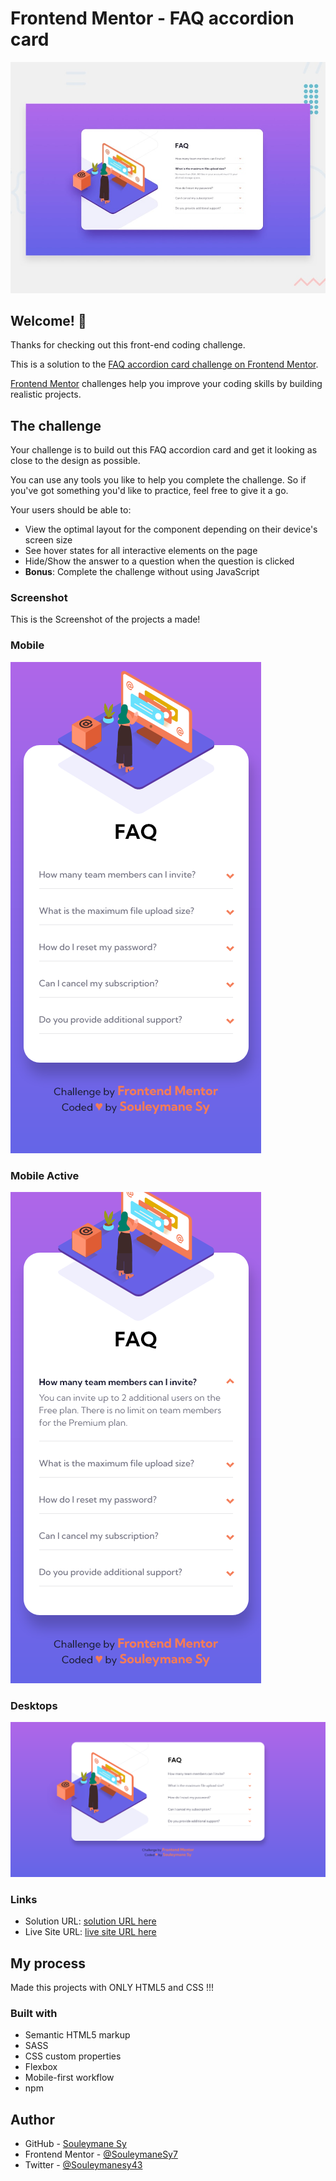 # Frontend Mentor - FAQ accordion card

![Design preview for the FAQ accordion card coding challenge](./design/desktop-preview.jpg)

## Welcome! 👋

Thanks for checking out this front-end coding challenge.

This is a solution to the [FAQ accordion card challenge on Frontend Mentor](https://www.frontendmentor.io/challenges/faq-accordion-card-XlyjD0Oam).

[Frontend Mentor](https://www.frontendmentor.io) challenges help you improve your coding skills by building realistic projects.

## The challenge

Your challenge is to build out this FAQ accordion card and get it looking as close to the design as possible.

You can use any tools you like to help you complete the challenge. So if you've got something you'd like to practice, feel free to give it a go.

Your users should be able to:

- View the optimal layout for the component depending on their device's screen size
- See hover states for all interactive elements on the page
- Hide/Show the answer to a question when the question is clicked
- **Bonus**: Complete the challenge without using JavaScript

### Screenshot

This is the Screenshot of the projects a made!

### Mobile

![Mobile Screenshot](./preview/Mobile.png)

### Mobile Active

![Mobile Active Screenshot](./preview/Mobile-Active.png)

### Desktops

![Desktop Screenshot](./preview/Desktop.png)

### Links

- Solution URL: [solution URL here](https://www.frontendmentor.io/solutions/responsive-faq-accordion-card-made-with-only-html-and-css-ugpULzSCKu)
- Live Site URL: [live site URL here](https://fem-faq-accordion-card-ten.vercel.app/)

## My process

Made this projects with ONLY HTML5 and CSS !!!

### Built with

- Semantic HTML5 markup
- SASS
- CSS custom properties
- Flexbox
- Mobile-first workflow
- npm

## Author

- GitHub - [Souleymane Sy](https://github.com/SouleymaneSy7)
- Frontend Mentor - [@SouleymaneSy7](https://www.frontendmentor.io/profile/SouleymaneSy7)
- Twitter - [@Souleymanesy43](https://twitter.com/Souleymanesy43)
